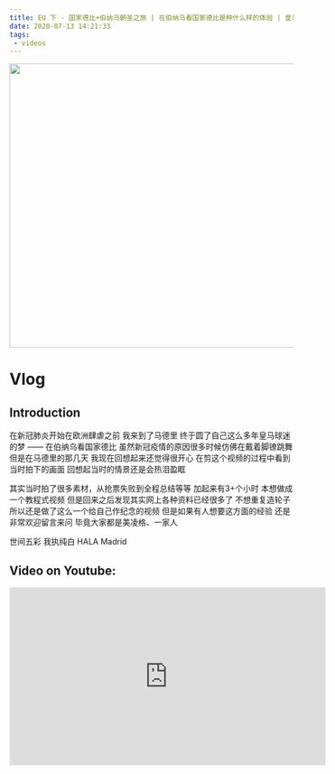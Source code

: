 ```yaml
---
title: EU 下 - 国家德比+伯纳乌朝圣之旅 | 在伯纳乌看国家德比是种什么样的体验 | 皇马 | 皇家马德里 | 2020 国家德比
date: 2020-07-13 14:21:33
tags: 
 - videos
---
```


<img src="https://personal-bucket-prod.s3-us-west-2.amazonaws.com/videos/real_madrid.jpg" width = "755" height = "503"/>

<!-- more -->
# Vlog
## Introduction
在新冠肺炎开始在欧洲肆虐之前 我来到了马德里
终于圆了自己这么多年皇马球迷的梦 —— 在伯纳乌看国家德比
虽然新冠疫情的原因很多时候仿佛在戴着脚镣跳舞
但是在马德里的那几天 我现在回想起来还觉得很开心
在剪这个视频的过程中看到当时拍下的画面 回想起当时的情景还是会热泪盈眶

其实当时拍了很多素材，从抢票失败到全程总结等等 加起来有3+个小时
本想做成一个教程式视频 但是回来之后发现其实网上各种资料已经很多了
不想重复造轮子 所以还是做了这么一个给自己作纪念的视频
但是如果有人想要这方面的经验
还是非常欢迎留言来问
毕竟大家都是美凌格、一家人

世间五彩 我执纯白
HALA Madrid


## Video on Youtube:
<iframe width="560" height="315" src="https://www.youtube.com/embed/xMVh_Nrq-6w" frameborder="0" allow="accelerometer; autoplay; encrypted-media; gyroscope; picture-in-picture" allowfullscreen></iframe>
